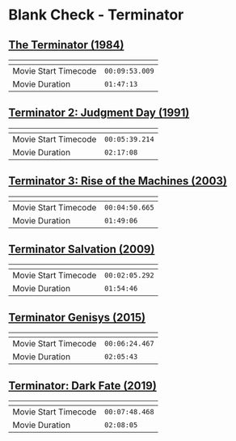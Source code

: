Blank Check - Terminator
===============
[The Terminator (1984)](https://www.patreon.com/posts/terminator-96897392)
---------------
| <!-- -->             | <!-- -->       |
|----------------------|----------------|
| Movie Start Timecode | `00:09:53.009` |
| Movie Duration       | `01:47:13`     |

[Terminator 2: Judgment Day (1991)](https://www.patreon.com/posts/terminator-2-day-97582239)
---------------
| <!-- -->             | <!-- -->       |
|----------------------|----------------|
| Movie Start Timecode | `00:05:39.214` |
| Movie Duration       | `02:17:08`     |

[Terminator 3: Rise of the Machines (2003)](https://www.patreon.com/posts/terminator-3-of-98834089)
---------------
| <!-- -->             | <!-- -->       |
|----------------------|----------------|
| Movie Start Timecode | `00:04:50.665` |
| Movie Duration       | `01:49:06`     |

[Terminator Salvation (2009)](https://www.patreon.com/posts/terminator-99260686)
---------------
| <!-- -->             | <!-- -->       |
|----------------------|----------------|
| Movie Start Timecode | `00:02:05.292` |
| Movie Duration       | `01:54:46`     |

[Terminator Genisys (2015)](https://www.patreon.com/posts/terminator-100718886)
---------------
| <!-- -->             | <!-- -->       |
|----------------------|----------------|
| Movie Start Timecode | `00:06:24.467` |
| Movie Duration       | `02:05:43`     |

[Terminator: Dark Fate (2019)](https://www.patreon.com/posts/terminator-dark-101108751)
---------------
| <!-- -->             | <!-- -->       |
|----------------------|----------------|
| Movie Start Timecode | `00:07:48.468` |
| Movie Duration       | `02:08:05`     |
